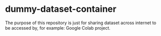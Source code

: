 # dummy-dataset-container

The purpose of this repository is just for sharing dataset across internet to be accessed by, for example: Google Colab project.
